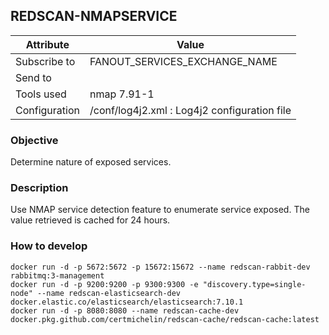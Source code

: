 ## REDSCAN-NMAPSERVICE

| Attribute     | Value                                        |
| ------------- | -------------------------------------------- |
| Subscribe to  | FANOUT_SERVICES_EXCHANGE_NAME                |
| Send to       |                                              |
| Tools used    | nmap 7.91-1                                  |
| Configuration | /conf/log4j2.xml : Log4j2 configuration file |

### Objective

Determine nature of exposed services.

### Description

Use NMAP service detection feature to enumerate service exposed. 
The value retrieved is cached for 24 hours.

### How to develop

```
docker run -d -p 5672:5672 -p 15672:15672 --name redscan-rabbit-dev rabbitmq:3-management
docker run -d -p 9200:9200 -p 9300:9300 -e "discovery.type=single-node" --name redscan-elasticsearch-dev docker.elastic.co/elasticsearch/elasticsearch:7.10.1
docker run -d -p 8080:8080 --name redscan-cache-dev docker.pkg.github.com/certmichelin/redscan-cache/redscan-cache:latest
```

